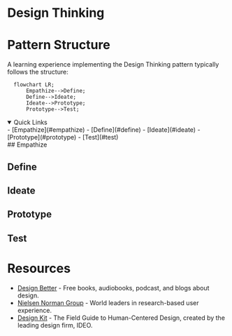 # Design Thinking

# Pattern Structure

A learning experience implementing the Design Thinking pattern typically follows the structure:

```mermaid
  flowchart LR;
      Empathize-->Define;
      Define-->Ideate;
      Ideate-->Prototype;
      Prototype-->Test;
```
<details open="open">
<summary>Quick Links</summary>
- [Empathize](#empathize)
- [Define](#define)
- [Ideate](#ideate)
- [Prototype](#prototype)
- [Test](#test) 
</details>
## Empathize

## Define

## Ideate

## Prototype

## Test

# Resources 
- [Design Better](https://www.designbetter.co/) - Free books, audiobooks, podcast, and blogs about design.
- [Nielsen Norman Group](https://www.nngroup.com/reports) - World leaders in research-based user experience. 
- [Design Kit](https://www.designkit.org) - The Field Guide to Human-Centered Design, created by the leading design firm, IDEO.